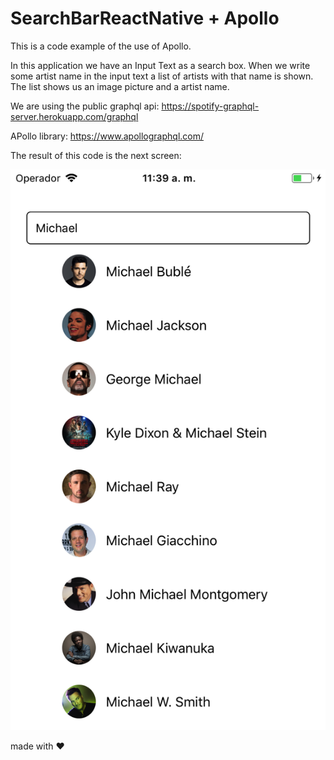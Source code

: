 # SearchBarReactNative + Apollo

This is a code example of the use of Apollo.

In this application we have an Input Text as a search box. When we write some artist name in the input text a list of artists with that name is shown.
The list shows us an image picture and a artist name.

We are using the public graphql api: https://spotify-graphql-server.herokuapp.com/graphql

APollo library: https://www.apollographql.com/

The result of this code is the next screen:

![app screen](https://github.com/ICCanche/SearchBarReactNative/blob/master/artists.png?raw=true)

made with :heart:
